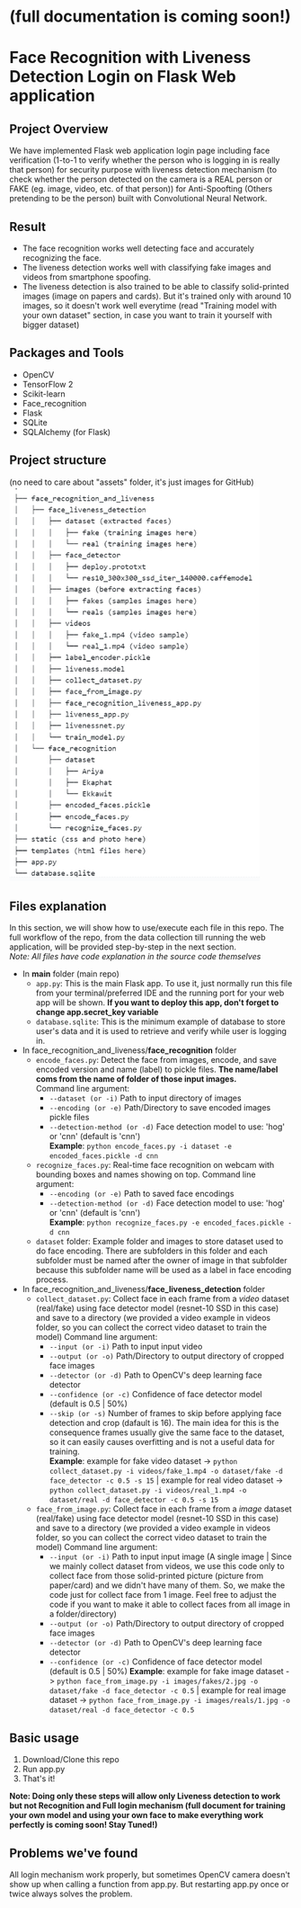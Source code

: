 # (full documentation is coming soon!)
# Face Recognition with Liveness Detection Login on Flask Web application
## Project Overview
We have implemented Flask web application login page including face verification (1-to-1 to verify whether the person who is logging in is really that person) for security purpose with liveness detection mechanism (to check whether the person detected on the camera is a REAL person or FAKE (eg. image, video, etc. of that person)) for Anti-Spoofting (Others pretending to be the person) built with Convolutional Neural Network.

## Result
* The face recognition works well detecting face and accurately recognizing the face.
* The liveness detection works well with classifying fake images and videos from smartphone spoofing.
* The liveness detection is also trained to be able to classify solid-printed images (image on papers and cards). But it's trained only with around 10 images, so it doesn't work well everytime (read "Training model with your own dataset" section, in case you want to train it yourself with bigger dataset)

## Packages and Tools
- OpenCV
- TensorFlow 2
- Scikit-learn
- Face_recognition
- Flask
- SQLite
- SQLAlchemy (for Flask)

## Project structure
(no need to care about "assets" folder, it's just images for GitHub)  
<img src = "./assets/project_structure.png" width=446 height=702>  

## Files explanation
In this section, we will show how to use/execute each file in this repo. The full workflow of the repo, from the data collection till running the web application, will be provided step-by-step in the next section.  
*Note: All files have code explanation in the source code themselves*
* In **main** folder (main repo)
  * `app.py`: This is the main Flask app. To use it, just normally run this file from your terminal/preferred IDE and the running port for your web app will be shown. **If you want to deploy this app, don't forget to change app.secret_key variable**
  * `database.sqlite`: This is the minimum example of database to store user's data and it is used to retrieve and verify while user is logging in.  
* In face_recognition_and_liveness/**face_recognition** folder
  * `encode_faces.py`: Detect the face from images, encode, and save encoded version and name (label) to pickle files. **The name/label coms from the name of folder of those input images.**  
    Command line argument:
    * `--dataset (or -i)` Path to input directory of images
    * `--encoding (or -e)` Path/Directory to save encoded images pickle files
    * `--detection-method (or -d)` Face detection model to use: 'hog' or 'cnn' (default is 'cnn')  
    **Example**: `python encode_faces.py -i dataset -e encoded_faces.pickle -d cnn`  
  * `recognize_faces.py`: Real-time face recognition on webcam with bounding boxes and names showing on top.
    Command line argument:
    * `--encoding (or -e)` Path to saved face encodings
    * `--detection-method (or -d)` Face detection model to use: 'hog' or 'cnn' (default is 'cnn')  
    **Example**: `python recognize_faces.py -e encoded_faces.pickle -d cnn`
  * `dataset` folder: Example folder and images to store dataset used to do face encoding. There are subfolders in this folder and each subfolder must be named after the owner of image in that subfolder because this subfolder name will be used as a label in face encoding process.
* In face_recognition_and_liveness/**face_liveness_detection** folder
  * `collect_dataset.py`: Collect face in each frame from a *video* dataset (real/fake) using face detector model (resnet-10 SSD in this case) and save to a directory (we provided a video example in videos folder, so you can collect the correct video dataset to train the model)
    Command line argument:
    * `--input (or -i)` Path to input input video
    * `--output (or -o)` Path/Directory to output directory of cropped face images
    * `--detector (or -d)` Path to OpenCV\'s deep learning face detector  
    * `--confidence (or -c)` Confidence of face detector model (default is 0.5 | 50%)
    * `--skip (or -s)` Number of frames to skip before applying face detection and crop (dafault is 16). The main idea for this is the consequence frames usually give the same face to the dataset, so it can easily causes overfitting and is not a useful data for training.  
    **Example**: example for fake video dataset -> `python collect_dataset.py -i videos/fake_1.mp4 -o dataset/fake -d face_detector -c 0.5 -s 15` | example for real video dataset -> `python collect_dataset.py -i videos/real_1.mp4 -o dataset/real -d face_detector -c 0.5 -s 15`
  * `face_from_image.py`: Collect face in each frame from a *image* dataset (real/fake) using face detector model (resnet-10 SSD in this case) and save to a directory (we provided a video example in videos folder, so you can collect the correct video dataset to train the model)
    Command line argument:
    * `--input (or -i)` Path to input input image (A single image | Since we mainly collect dataset from videos, we use this code only to collect face from those solid-printed picture (picture from paper/card) and we didn't have many of them. So, we make the code just for collect face from 1 image. Feel free to adjust the code if you want to make it able to collect faces from all image in a folder/directory)
    * `--output (or -o)` Path/Directory to output directory of cropped face images
    * `--detector (or -d)` Path to OpenCV\'s deep learning face detector  
    * `--confidence (or -c)` Confidence of face detector model (default is 0.5 | 50%)
    **Example**: example for fake image dataset -> `python face_from_image.py -i images/fakes/2.jpg -o dataset/fake -d face_detector -c 0.5` | example for real image dataset -> `python face_from_image.py -i images/reals/1.jpg -o dataset/real -d face_detector -c 0.5`
    

## Basic usage
1. Download/Clone this repo
2. Run app.py
3. That's it!  
  
**Note: Doing only these steps will allow only Liveness detection to work but not Recognition and Full login mechanism (full document for training your own model and using your own face to make everything work perfectly is coming soon! Stay Tuned!)**



## Problems we've found
All login mechanism work properly, but sometimes OpenCV camera doesn't show up when calling a function from app.py. But restarting app.py once or twice always solves the problem.
